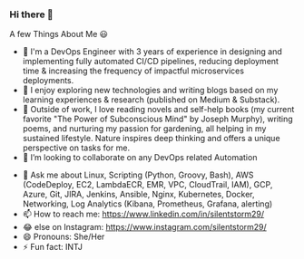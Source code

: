 ### Hi there 👋

<!--
**silentstorm29/silentstorm29** is a ✨ _special_ ✨ repository because its `README.md` (this file) appears on your GitHub profile. 

Here are some ideas to get you started:
-->
A few Things About Me 😃
- 🔭 I'm a DevOps Engineer with 3 years of experience in designing and implementing fully
automated CI/CD pipelines, reducing deployment time & increasing the frequency of impactful
microservices deployments.
- 🤔 I enjoy exploring new technologies and writing blogs based on my
learning experiences & research (published on Medium & Substack).
- 🌱 Outside of work, I love
reading novels and self-help books (my current favorite "The Power of Subconscious Mind" by
Joseph Murphy), writing poems, and nurturing my passion for gardening, all helping in my
sustained lifestyle. Nature inspires deep thinking and offers a unique perspective on tasks for
me.
- 👯 I’m looking to collaborate on any DevOps related Automation
<!--
- 🤔 I’m looking for help with ...
-->
- 💬 Ask me about Linux, Scripting (Python, Groovy, Bash), AWS (CodeDeploy, EC2, LambdaECR, EMR, VPC, CloudTrail, IAM), GCP, Azure, Git, JIRA, Jenkins, Ansible, Nginx, Kubernetes, Docker, Networking, Log Analytics (Kibana, Prometheus, Grafana, alerting)
- 📫 How to reach me: https://www.linkedin.com/in/silentstorm29/
- 😂 else on Instagram: https://www.instagram.com/silentstorm29/
- 😄 Pronouns: She/Her
- ⚡ Fun fact: INTJ
